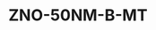 <a name="material" />

# ZNO-50NM-B-MT
<script type="application/ld+json">
  {
    "@context": "https://schema.org/",
    "@type": "ChemicalSubstance",
    "http://purl.org/dc/terms/conformsTo":
      {
        "@type": "CreativeWork",
        "@id": "https://bioschemas.org/profiles/ChemicalSubstance/0.4-RELEASE/"
      },
    "@id": "https://egonw.github.io/nanowiki/nanowiki503.html#material",
    "name": "ZNO-50NM-B-MT",
    "sameAs: "http://127.0.0.1/mediawiki/index.php/Special:URIResolver/ZNO-2D50NM-2DB-2DMT"
  }
</script>

